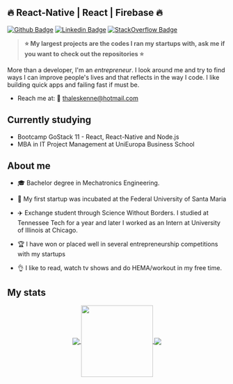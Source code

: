 ## :fire: React-Native | React | Firebase :fire:

[![Github Badge](https://img.shields.io/badge/-Github-000?style=flat-square&logo=Github&logoColor=white&link=https://github.com/sirkadogan)](https://github.com/sirkadogan) [![Linkedin Badge](https://img.shields.io/badge/-LinkedIn-blue?style=flat-square&logo=Linkedin&logoColor=white&link=https://www.linkedin.com/in/thaleskenne/)](https://www.linkedin.com/in/thaleskenne/) [![StackOverflow Badge](https://img.shields.io/stackexchange/stackoverflow/r/8754782?style=flat-square)](https://stackoverflow.com/users/8754782/thales-kenne)

> **:star: My largest projects are the codes I ran my startups with, ask me if you want to check out the repositories :star:**

More than a developer, I'm an _entrepreneur_. I look around me and try to find ways I can improve people's lives and that reflects in the way I code. I like building quick apps and failing fast if must be.

- Reach me at: :email: thaleskenne@hotmail.com </br>

## Currently studying

- Bootcamp GoStack 11 - React, React-Native and Node.js
- MBA in IT Project Management at UniEuropa Business School

## About me

- :mortar_board: Bachelor degree in Mechatronics Engineering. </br>

- :rocket: My first startup was incubated at the Federal University of Santa Maria </br>

- :airplane: Exchange student through Science Without Borders. I studied at Tennessee Tech for a year and later I worked as an Intern at University of Illinois at Chicago. </br>

- :trophy: I have won or placed well in several entrepreneurship competitions with my startups </br>

- :ok_hand: I like to read, watch tv shows and do HEMA/workout in my free time. </br>

## My stats

<p align="center">
  <a href="https://github.com/sirkadogan/github-readme-stats">
    <img
      align="center"
      src="https://github-readme-stats.vercel.app/api?username=sirkadogan&&show_icons=true&hide=issues"
    />
  </a>
  <a href="https://github.com/sirkadogan/github-readme-stats">
    <img
      align="center"
      height="165"
      src="https://github-readme-stats.vercel.app/api/top-langs/?username=sirkadogan&&layout=compact"
    />
  </a>
  <a href="https://github.com/sirkadogan/github-readme-stats">
    <img
      align="center"
      src="https://github-readme-stats.vercel.app/api/wakatime?username=SirKadogan"
    />
  </a>
</p>
